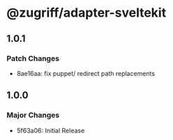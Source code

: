 # @zugriff/adapter-sveltekit

## 1.0.1

### Patch Changes

- 8ae16aa: fix puppet/ redirect path replacements

## 1.0.0

### Major Changes

- 5f63a06: Initial Release
